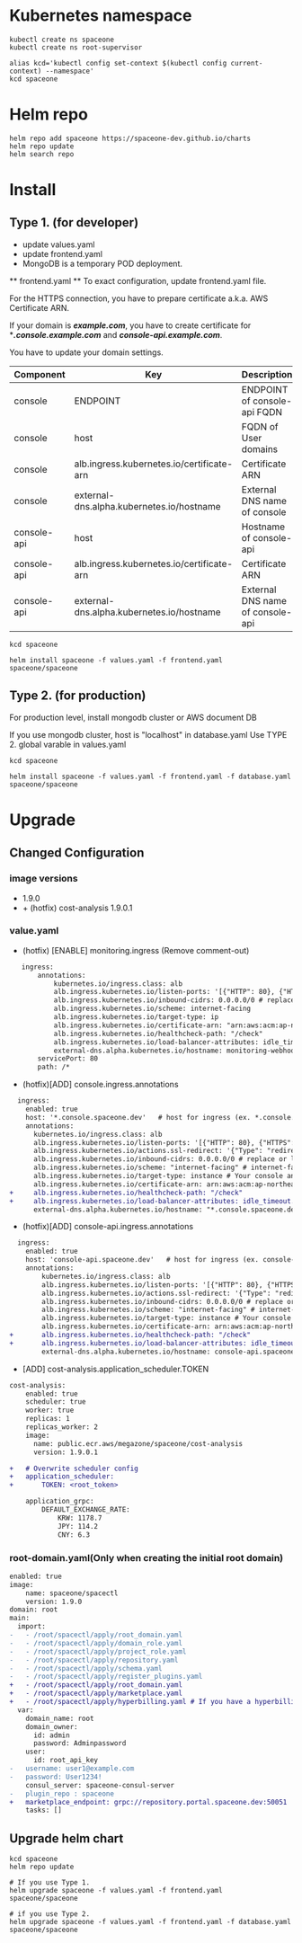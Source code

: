 # Kubernetes namespace

~~~
kubectl create ns spaceone
kubectl create ns root-supervisor

alias kcd='kubectl config set-context $(kubectl config current-context) --namespace'
kcd spaceone
~~~

# Helm repo

~~~
helm repo add spaceone https://spaceone-dev.github.io/charts
helm repo update
helm search repo
~~~

# Install

## Type 1. (for developer)
* update values.yaml
* update frontend.yaml
* MongoDB is a temporary POD deployment.

** frontend.yaml **
To exact configuration, update frontend.yaml file.

For the HTTPS connection, you have to prepare certificate a.k.a. AWS Certificate ARN.

If your domain is ***example.com***, you have to create certificate for ****.console.example.com*** and ***console-api.example.com***.


You have to update your domain settings.

| Component |	Key 				| Description |
| --- 		| --- 				| --- |
| console	| ENDPOINT 			| ENDPOINT of console-api FQDN |
| console	| host				| FQDN of User domains |
| console	| alb.ingress.kubernetes.io/certificate-arn |  Certificate ARN |
| console 	| external-dns.alpha.kubernetes.io/hostname | External DNS name of console	|
| console-api	| host				| Hostname of console-api |
| console-api	| alb.ingress.kubernetes.io/certificate-arn |  Certificate ARN |
| console-api	| external-dns.alpha.kubernetes.io/hostname | External DNS name of console-api	|

~~~
kcd spaceone

helm install spaceone -f values.yaml -f frontend.yaml spaceone/spaceone

~~~


## Type 2. (for production)

For production level, install mongodb cluster or AWS document DB

If you use mongodb cluster,
host is "localhost" in database.yaml
Use TYPE 2. global varable in values.yaml

~~~
kcd spaceone

helm install spaceone -f values.yaml -f frontend.yaml -f database.yaml spaceone/spaceone

~~~


# Upgrade
## Changed Configuration
### image versions
- 1.9.0
- \+ (hotfix) cost-analysis 1.9.0.1

### value.yaml
- (hotfix) [ENABLE] monitoring.ingress (Remove comment-out)
```diff
   ingress:
       annotations:
           kubernetes.io/ingress.class: alb
           alb.ingress.kubernetes.io/listen-ports: '[{"HTTP": 80}, {"HTTPS":443}]'
           alb.ingress.kubernetes.io/inbound-cidrs: 0.0.0.0/0 # replace or leave out
           alb.ingress.kubernetes.io/scheme: internet-facing
           alb.ingress.kubernetes.io/target-type: ip 
           alb.ingress.kubernetes.io/certificate-arn: "arn:aws:acm:ap-northeast-2:111111111111:certificate/11111111-458f-4c5f-b4c5-e3a2eb34caff"
           alb.ingress.kubernetes.io/healthcheck-path: "/check"
           alb.ingress.kubernetes.io/load-balancer-attributes: idle_timeout.timeout_seconds=600
           external-dns.alpha.kubernetes.io/hostname: monitoring-webhook.example.com
       servicePort: 80
       path: /*
```
- (hotfix)[ADD] console.ingress.annotations
```diff
  ingress:
    enabled: true
    host: '*.console.spaceone.dev'   # host for ingress (ex. *.console.spaceone.dev)
    annotations:
      kubernetes.io/ingress.class: alb
      alb.ingress.kubernetes.io/listen-ports: '[{"HTTP": 80}, {"HTTPS":443}]'
      alb.ingress.kubernetes.io/actions.ssl-redirect: '{"Type": "redirect", "RedirectConfig": { "Protocol": "HTTPS", "Port": "443", "StatusCode": "HTTP_301"}}'
      alb.ingress.kubernetes.io/inbound-cidrs: 0.0.0.0/0 # replace or leave out
      alb.ingress.kubernetes.io/scheme: "internet-facing" # internet-facing
      alb.ingress.kubernetes.io/target-type: instance # Your console and console-api should be NodePort for this configuration.
      alb.ingress.kubernetes.io/certificate-arn: arn:aws:acm:ap-northeast-2:111111111111:certificate/11111111-1111-111111111-111111111111
+     alb.ingress.kubernetes.io/healthcheck-path: "/check"
+     alb.ingress.kubernetes.io/load-balancer-attributes: idle_timeout.timeout_seconds=60 # default 60
      external-dns.alpha.kubernetes.io/hostname: "*.console.spaceone.dev"
```

- (hotfix)[ADD] console-api.ingress.annotations
```diff
  ingress:
    enabled: true
    host: 'console-api.spaceone.dev'   # host for ingress (ex. console-api.spaceone.dev)
    annotations:
        kubernetes.io/ingress.class: alb
        alb.ingress.kubernetes.io/listen-ports: '[{"HTTP": 80}, {"HTTPS":443}]'
        alb.ingress.kubernetes.io/actions.ssl-redirect: '{"Type": "redirect", "RedirectConfig": { "Protocol": "HTTPS", "Port": "443", "StatusCode": "HTTP_301"}}'
        alb.ingress.kubernetes.io/inbound-cidrs: 0.0.0.0/0 # replace or leave out
        alb.ingress.kubernetes.io/scheme: "internet-facing" # internet-facing
        alb.ingress.kubernetes.io/target-type: instance # Your console and console-api should be NodePort for this configuration.
        alb.ingress.kubernetes.io/certificate-arn: arn:aws:acm:ap-northeast-2:111111111111:certificate/11111111-1111-1111-1111-111111111111
+       alb.ingress.kubernetes.io/healthcheck-path: "/check"
+       alb.ingress.kubernetes.io/load-balancer-attributes: idle_timeout.timeout_seconds=600 # default 60
        external-dns.alpha.kubernetes.io/hostname: console-api.spaceone.dev
```

- [ADD] cost-analysis.application_scheduler.TOKEN

```diff
cost-analysis:
    enabled: true
    scheduler: true
    worker: true
    replicas: 1
    replicas_worker: 2
    image:
      name: public.ecr.aws/megazone/spaceone/cost-analysis
      version: 1.9.0.1

+   # Overwrite scheduler config
+   application_scheduler:
+       TOKEN: <root_token>

    application_grpc:
        DEFAULT_EXCHANGE_RATE:
            KRW: 1178.7
            JPY: 114.2
            CNY: 6.3
```

### root-domain.yaml(Only when creating the initial root domain)
```diff
enabled: true
image:
    name: spaceone/spacectl
    version: 1.9.0
domain: root
main:
  import:
-   - /root/spacectl/apply/root_domain.yaml
-   - /root/spacectl/apply/domain_role.yaml
-   - /root/spacectl/apply/project_role.yaml
-   - /root/spacectl/apply/repository.yaml
-   - /root/spacectl/apply/schema.yaml
-   - /root/spacectl/apply/register_plugins.yaml
+   - /root/spacectl/apply/root_domain.yaml 
+   - /root/spacectl/apply/marketplace.yaml
+   - /root/spacectl/apply/hyperbilling.yaml # If you have a hyperbilling account
  var:
    domain_name: root
    domain_owner:
      id: admin
      password: Adminpassword
    user:
      id: root_api_key
-   username: user1@example.com
-   password: User1234!
    consul_server: spaceone-consul-server
-   plugin_repo : spaceone
+   marketplace_endpoint: grpc://repository.portal.spaceone.dev:50051
    tasks: []
```

## Upgrade helm chart

~~~
kcd spaceone
helm repo update

# If you use Type 1.
helm upgrade spaceone -f values.yaml -f frontend.yaml spaceone/spaceone

# if you use Type 2.
helm upgrade spaceone -f values.yaml -f frontend.yaml -f database.yaml spaceone/spaceone
~~~
